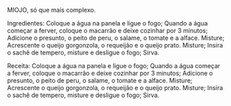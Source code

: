 MIOJO, só que mais complexo.

Ingredientes:
Coloque a água na panela e ligue o fogo;
Quando a água começar a ferver, coloque o macarrão e deixe cozinhar por 3 minutos;
Adicione o presunto, o peito de peru, o salame, o tomate e a alface. Misture;
Acrescente o queijo gorgonzola, o requeijão e o queijo prato. Misture;
Insira o sachê de tempero, misture e desligue o fogo;
Sirva.

Receita:
Coloque a água na panela e ligue o fogo;
Quando a água começar a ferver, coloque o macarrão e deixe cozinhar por 3 minutos;
Adicione o presunto, o peito de peru, o salame, o tomate e a alface. Misture;
Acrescente o queijo gorgonzola, o requeijão e o queijo prato. Misture;
Insira o sachê de tempero, misture e desligue o fogo;
Sirva.
